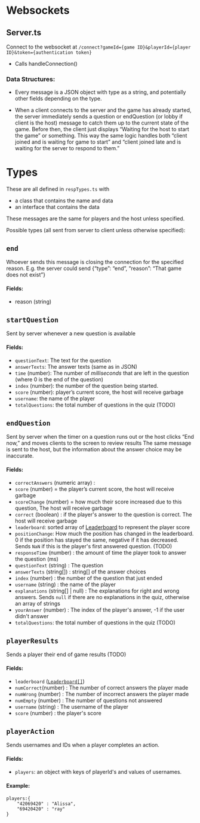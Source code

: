 # Websockets

## Server.ts
Connect to the websocket at `/connect?gameId={game ID}&playerId={player ID}&token={authentication token}`
- Calls handleConnection()

### Data Structures:

- Every message is a JSON object with type as a string, and potentially other fields depending on the type.

- When a client connects to the server and the game has already started, the server immediately sends a question or endQuestion (or lobby if client is the host) message to catch them up to the current state of the game. Before then, the client just displays “Waiting for the host to start the game” or something. This way the same logic handles both “client joined and is waiting for game to start” and “client joined late and is waiting for the server to respond to them.”


# Types

These are all defined in `respTypes.ts` with 
- a class that contains the name and data
- an interface that contains the data

These messages are the same for players and the host unless specified.

Possible types (all sent from server to client unless otherwise specified):


## `end`

Whoever sends this message is closing the connection for the specified reason. E.g. the server could send {“type”: “end”, “reason”: “That game does not exist”}

#### Fields: 
- reason (string)

## `startQuestion`

Sent by server whenever a new question is available

#### Fields: 
- `questionText`: The text for the question
- `answerTexts`: The answer texts (same as in JSON)
- `time` (number): The number of *milliseconds* that are left in the question (where 0 is the end of the question)
- `index` (number): the number of the question being started.
- `score` (number): player’s current score, the host will receive garbage
- `username`: the name of the player
- `totalQuestions`: the total number of questions in the quiz (TODO)


## `endQuestion`

Sent by server when the timer on a question runs out or the host clicks “End now,” and moves clients to the screen to review results
The same message is sent to the host, but the information about the answer choice may be inaccurate. 

#### Fields: 
- `correctAnswers` (numeric array) : 
- `score` (number) = the player’s current score, the host will receive garbage
- `scoreChange` (number) = how much their score increased due to this question, The host will receive garbage
- `correct` (boolean) : if the player's answer to the question is correct. The host will receive garbage
- `leaderboard`: sorted array of [Leaderboard](host-http.md#leaderboard) to represent the player score
- `positionChange`: How much the position has changed in the leaderboard. 0 if the position has stayed the same, negative if it has decreased. Sends `NaN` if this is the player's first answered question. (TODO)
- `responseTime` (number) : the amount of time the player took to answer the question (ms)
- `questionText` (string) : The question
- `answerTexts` (string[]) : string[] of the answer choices
- `index` (number) : the number of the question that just ended
- `username` (string) : the name of the player
- `explanations` (string[] | null) : The explanations for right and wrong answers. 
        Sends `null` if there are no explanations in the quiz, otherwise an array of strings
- `yourAnswer` (number) : The index of the player's answer, -1 if the user didn't answer
- `totalQuestions`: the total number of questions in the quiz (TODO)

## `playerResults`
Sends a player their end of game results (TODO)

#### Fields:
- `leaderboard` ([`Leaderboard[]`](host-http.md#leaderboard))
- `numCorrect`(number) : The number of correct answers the player made
- `numWrong` (number) : The number of incorrect answers the player made
- `numEmpty` (number) : The number of questions not answered
- `username` (string) : The username of the player
- `score` (number) : the player's score


## `playerAction`

Sends usernames and IDs when a player completes an action. 

#### Fields: 
- `players`: an object with keys of playerId's and values of usernames.

#### Example:
```
players:{
    "42069420" : "Alissa",
    "69420420" : "ray"
}
```